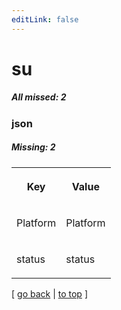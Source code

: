```yaml
---
editLink: false
---
```


# su

##### All missed: 2


### json

##### Missing: 2

<table width="100%">
<tr><th width="50%">

Key

</th><th width="50%">

Value

</th></tr>
<tr><td width="50%">

Platform

</td><td width="50%">

Platform

</td></tr>
<tr><td width="50%">

status

</td><td width="50%">

status

</td></tr>
</table>

[ [go back](../status.md) | [to top](#) ]

